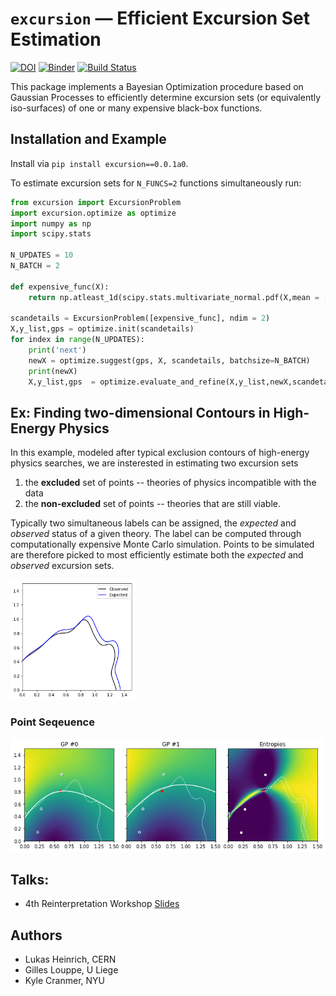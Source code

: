 # `excursion` — Efficient Excursion Set Estimation 

[![DOI](https://zenodo.org/badge/DOI/10.5281/zenodo.1634427.svg)](https://zenodo.org/badge/latestdoi/146087019)
[![Binder](https://mybinder.org/badge_logo.svg)](https://mybinder.org/v2/gh/diana-hep/excursion/master?filepath=examples%2FBinder.ipynb)
[![Build Status](https://travis-ci.com/diana-hep/excursion.svg?branch=master)](https://travis-ci.com/diana-hep/excursion)

This package implements a Bayesian Optimization procedure based on Gaussian Processes to efficiently determine excursion sets (or equivalently iso-surfaces) of one or many expensive black-box functions.

## Installation and Example

Install via `pip install excursion==0.0.1a0`.

To estimate excursion sets for `N_FUNCS=2` functions simultaneously run:

```python
from excursion import ExcursionProblem
import excursion.optimize as optimize
import numpy as np
import scipy.stats

N_UPDATES = 10
N_BATCH = 2

def expensive_func(X):
    return np.atleast_1d(scipy.stats.multivariate_normal.pdf(X,mean = [0.5,0.5], cov = np.diag([0.2,0.3])))

scandetails = ExcursionProblem([expensive_func], ndim = 2)
X,y_list,gps = optimize.init(scandetails)
for index in range(N_UPDATES):
    print('next')
    newX = optimize.suggest(gps, X, scandetails, batchsize=N_BATCH)
    print(newX)
    X,y_list,gps  = optimize.evaluate_and_refine(X,y_list,newX,scandetails)
```

## Ex: Finding two-dimensional Contours in High-Energy Physics

In this example, modeled after typical exclusion contours of high-energy physics searches, we are insterested in estimating two excursion sets

1. the **excluded** set of points -- theories of physics incompatible with the data
2. the **non-excluded** set of points -- theories that are still viable.

Typically two simultaneous labels can be assigned, the *expected* and *observed* status of a given theory. The label can be computed through computationally expensive Monte Carlo simulation. Points to be simulated are therefore picked to most efficiently estimate both the *expected* and *observed* excursion sets.

<img src="./assets/truth.png" width=200/>

### Point Seqeuence

<img src="./assets/example.gif" width=600/>

## Talks:

* 4th Reinterpretation Workshop [Slides](https://indico.cern.ch/event/702612/contributions/2958660/attachments/1649620/2638023/Contours.pdf)

## Authors

* Lukas Heinrich, CERN
* Gilles Louppe, U Liege
* Kyle Cranmer, NYU
